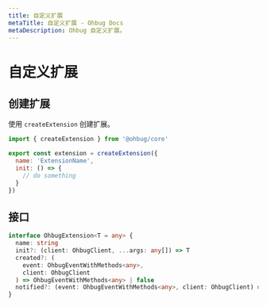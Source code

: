 ```yaml
---
title: 自定义扩展
metaTitle: 自定义扩展 - Ohbug Docs
metaDescription: Ohbug 自定义扩展。
---
```


# 自定义扩展

## 创建扩展

使用 `createExtension` 创建扩展。

```javascript
import { createExtension } from '@ohbug/core'

export const extension = createExtension({
  name: 'ExtensionName',
  init: () => {
    // do something
  }
})
```

## 接口

```typescript
interface OhbugExtension<T = any> {
  name: string
  init?: (client: OhbugClient, ...args: any[]) => T
  created?: (
    event: OhbugEventWithMethods<any>,
    client: OhbugClient
  ) => OhbugEventWithMethods<any> | false
  notified?: (event: OhbugEventWithMethods<any>, client: OhbugClient) => void
}
```


